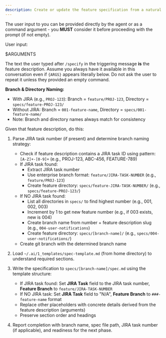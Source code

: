 ```yaml
---
description: Create or update the feature specification from a natural language feature description.
---
```


The user input to you can be provided directly by the agent or as a command argument - you **MUST** consider it before proceeding with the prompt (if not empty).

User input:

$ARGUMENTS

The text the user typed after `/specify` in the triggering message **is** the feature description. Assume you always have it available in this conversation even if `{ARGS}` appears literally below. Do not ask the user to repeat it unless they provided an empty command.

**Branch & Directory Naming:**
- With JIRA (e.g., `PROJ-123`): Branch = `feature/PROJ-123`, Directory = `specs/feature-PROJ-123/`
- Without JIRA: Branch = `001-feature-name`, Directory = `specs/001-feature-name/`
- Note: Branch and directory names always match for consistency

Given that feature description, do this:

1. Parse JIRA task number (if present) and determine branch naming strategy:
   - Check if feature description contains a JIRA task ID using pattern: `[A-Z]+-[0-9]+` (e.g., PROJ-123, ABC-456, FEATURE-789)
   - If JIRA task found:
     - Extract JIRA task number
     - Use enterprise branch format: `feature/JIRA-TASK-NUMBER` (e.g., `feature/PROJ-123`)
     - Create feature directory: `specs/feature-JIRA-TASK-NUMBER/` (e.g., `specs/feature-PROJ-123/`)
   - If NO JIRA task found:
     - List all directories in `specs/` to find highest number (e.g., 001, 002, 003)
     - Increment by 1 to get new feature number (e.g., if 003 exists, new is 004)
     - Create branch name from number + feature description slug (e.g., `004-user-notifications`)
     - Create feature directory: `specs/[branch-name]/` (e.g., `specs/004-user-notifications/`)
   - Create git branch with the determined branch name

2. Load `~/.ai/1_templates/spec-template.md` (from home directory) to understand required sections.

3. Write the specification to `specs/[branch-name]/spec.md` using the template structure:
   - If JIRA task found: Set **JIRA Task** field to the JIRA task number, **Feature Branch** to `feature/JIRA-TASK-NUMBER`
   - If NO JIRA task: Set **JIRA Task** field to "N/A", **Feature Branch** to `###-feature-name` format
   - Replace other placeholders with concrete details derived from the feature description (arguments)
   - Preserve section order and headings

4. Report completion with branch name, spec file path, JIRA task number (if applicable), and readiness for the next phase.
